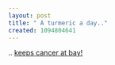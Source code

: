 ```yaml
--- 
layout: post
title: " A turmeric a day.."
created: 1094804641
---
```

.. <a href="http://news.bbc.co.uk/2/hi/health/3641922.stm">keeps cancer at bay!</a>

